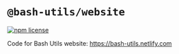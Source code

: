 # `@bash-utils/website`

[![npm license](https://img.shields.io/badge/license-MIT-blue.svg)](https://github.com/igncp/bash-utils)

Code for Bash Utils website: https://bash-utils.netlify.com
